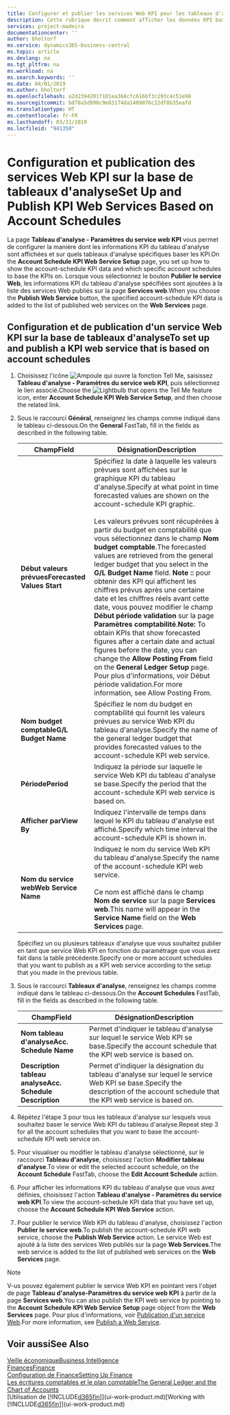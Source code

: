 ```yaml
---
title: Configurer et publier les services Web KPI pour les tableaux d'analyse | Microsoft Docs
description: Cette rubrique décrit comment afficher les données KPI basées sur des tableaux d'analyse spécifiques.
services: project-madeira
documentationcenter: ''
author: bholtorf
ms.service: dynamics365-business-central
ms.topic: article
ms.devlang: na
ms.tgt_pltfrm: na
ms.workload: na
ms.search.keywords: ''
ms.date: 04/01/2019
ms.author: bholtorf
ms.openlocfilehash: a2d2394201f101ea368cfc616bf3c293c4c51e98
ms.sourcegitcommit: bd78a5d990c9e83174da1409076c22df8b35eafd
ms.translationtype: HT
ms.contentlocale: fr-FR
ms.lasthandoff: 03/31/2019
ms.locfileid: "941350"
---
```

# <a name="set-up-and-publish-kpi-web-services-based-on-account-schedules"></a><span data-ttu-id="72de0-103">Configuration et publication des services Web KPI sur la base de tableaux d'analyse</span><span class="sxs-lookup"><span data-stu-id="72de0-103">Set Up and Publish KPI Web Services Based on Account Schedules</span></span>
<span data-ttu-id="72de0-104">La page **Tableau d'analyse - Paramètres du service web KPI** vous permet de configurer la manière dont les informations KPI du tableau d'analyse sont affichées et sur quels tableaux d'analyse spécifiques baser les KPI.</span><span class="sxs-lookup"><span data-stu-id="72de0-104">On the **Account Schedule KPI Web Service Setup** page, you set up how to show the account-schedule KPI data and which specific account schedules to base the KPIs on.</span></span> <span data-ttu-id="72de0-105">Lorsque vous sélectionnez le bouton **Publier le service Web**, les informations KPI du tableau d'analyse spécifiées sont ajoutées à la liste des services Web publiés sur la page **Services web**.</span><span class="sxs-lookup"><span data-stu-id="72de0-105">When you choose the **Publish Web Service** button, the specified account-schedule KPI data is added to the list of published web services on the **Web Services** page.</span></span>  

## <a name="to-set-up-and-publish-a-kpi-web-service-that-is-based-on-account-schedules"></a><span data-ttu-id="72de0-106">Configuration et de publication d'un service Web KPI sur la base de tableaux d'analyse</span><span class="sxs-lookup"><span data-stu-id="72de0-106">To set up and publish a KPI web service that is based on account schedules</span></span>  
1.  <span data-ttu-id="72de0-107">Choisissez l'icône ![Ampoule qui ouvre la fonction Tell Me](media/ui-search/search_small.png "Dites-moi ce que vous voulez faire"), saisissez **Tableau d'analyse - Paramètres du service web KPI**, puis sélectionnez le lien associé.</span><span class="sxs-lookup"><span data-stu-id="72de0-107">Choose the ![Lightbulb that opens the Tell Me feature](media/ui-search/search_small.png "Tell me what you want to do") icon, enter **Account Schedule KPI Web Service Setup**, and then choose the related link.</span></span>  
2.  <span data-ttu-id="72de0-108">Sous le raccourci **Général**, renseignez les champs comme indiqué dans le tableau ci-dessous.</span><span class="sxs-lookup"><span data-stu-id="72de0-108">On the **General** FastTab, fill in the fields as described in the following table.</span></span>  

    |<span data-ttu-id="72de0-109">Champ</span><span class="sxs-lookup"><span data-stu-id="72de0-109">Field</span></span>|<span data-ttu-id="72de0-110">Désignation</span><span class="sxs-lookup"><span data-stu-id="72de0-110">Description</span></span>|  
    |---------------------------------|---------------------------------------|  
    |<span data-ttu-id="72de0-111">**Début valeurs prévues**</span><span class="sxs-lookup"><span data-stu-id="72de0-111">**Forecasted Values Start**</span></span>|<span data-ttu-id="72de0-112">Spécifiez la date à laquelle les valeurs prévues sont affichées sur le graphique KPI du tableau d'analyse.</span><span class="sxs-lookup"><span data-stu-id="72de0-112">Specify at what point in time forecasted values are shown on the account-schedule KPI graphic.</span></span><br /><br /> <span data-ttu-id="72de0-113">Les valeurs prévues sont récupérées à partir du budget en comptabilité que vous sélectionnez dans le champ **Nom budget comptable**.</span><span class="sxs-lookup"><span data-stu-id="72de0-113">The forecasted values are retrieved from the general ledger budget that you select in the **G/L Budget Name** field.</span></span> <span data-ttu-id="72de0-114">**Note ::** pour obtenir des KPI qui affichent les chiffres prévus après une certaine date et les chiffres réels avant cette date, vous pouvez modifier le champ **Début période validation** sur la page **Paramètres comptabilité**.</span><span class="sxs-lookup"><span data-stu-id="72de0-114">**Note:**  To obtain KPIs that show forecasted figures after a certain date and actual figures before the date, you can change the **Allow Posting From** field on the **General Ledger Setup** page.</span></span> <span data-ttu-id="72de0-115">Pour plus d'informations, voir Début période validation.</span><span class="sxs-lookup"><span data-stu-id="72de0-115">For more information, see Allow Posting From.</span></span>|  
    |<span data-ttu-id="72de0-116">**Nom budget comptable**</span><span class="sxs-lookup"><span data-stu-id="72de0-116">**G/L Budget Name**</span></span>|<span data-ttu-id="72de0-117">Spécifiez le nom du budget en comptabilité qui fournit les valeurs prévues au service Web KPI du tableau d'analyse.</span><span class="sxs-lookup"><span data-stu-id="72de0-117">Specify the name of the general ledger budget that provides forecasted values to the account-schedule KPI web service.</span></span>|  
    |<span data-ttu-id="72de0-118">**Période**</span><span class="sxs-lookup"><span data-stu-id="72de0-118">**Period**</span></span>|<span data-ttu-id="72de0-119">Indiquez la période sur laquelle le service Web KPI du tableau d'analyse se base.</span><span class="sxs-lookup"><span data-stu-id="72de0-119">Specify the period that the account-schedule KPI web service is based on.</span></span>|  
    |<span data-ttu-id="72de0-120">**Afficher par**</span><span class="sxs-lookup"><span data-stu-id="72de0-120">**View By**</span></span>|<span data-ttu-id="72de0-121">Indiquez l'intervalle de temps dans lequel le KPI du tableau d'analyse est affiché.</span><span class="sxs-lookup"><span data-stu-id="72de0-121">Specify which time interval the account-schedule KPI is shown in.</span></span>|  
    |<span data-ttu-id="72de0-122">**Nom du service web**</span><span class="sxs-lookup"><span data-stu-id="72de0-122">**Web Service Name**</span></span>|<span data-ttu-id="72de0-123">Indiquez le nom du service Web KPI du tableau d'analyse.</span><span class="sxs-lookup"><span data-stu-id="72de0-123">Specify the name of the account-schedule KPI web service.</span></span><br /><br /> <span data-ttu-id="72de0-124">Ce nom est affiché dans le champ **Nom de service** sur la page **Services web**.</span><span class="sxs-lookup"><span data-stu-id="72de0-124">This name will appear in the **Service Name** field on the **Web Services** page.</span></span>|  

    <span data-ttu-id="72de0-125">Spécifiez un ou plusieurs tableaux d'analyse que vous souhaitez publier en tant que service Web KPI en fonction du paramétrage que vous avez fait dans la table précédente.</span><span class="sxs-lookup"><span data-stu-id="72de0-125">Specify one or more account schedules that you want to publish as a KPI web service according to the setup that you made in the previous table.</span></span>  

3.  <span data-ttu-id="72de0-126">Sous le raccourci **Tableaux d'analyse**, renseignez les champs comme indiqué dans le tableau ci-dessous.</span><span class="sxs-lookup"><span data-stu-id="72de0-126">On the **Account Schedules** FastTab, fill in the fields as described in the following table.</span></span>  

    |<span data-ttu-id="72de0-127">Champ</span><span class="sxs-lookup"><span data-stu-id="72de0-127">Field</span></span>|<span data-ttu-id="72de0-128">Désignation</span><span class="sxs-lookup"><span data-stu-id="72de0-128">Description</span></span>|  
    |---------------------------------|---------------------------------------|  
    |<span data-ttu-id="72de0-129">**Nom tableau d'analyse**</span><span class="sxs-lookup"><span data-stu-id="72de0-129">**Acc. Schedule Name**</span></span>|<span data-ttu-id="72de0-130">Permet d'indiquer le tableau d'analyse sur lequel le service Web KPI se base.</span><span class="sxs-lookup"><span data-stu-id="72de0-130">Specify the account schedule that the KPI web service is based on.</span></span>|  
    |<span data-ttu-id="72de0-131">**Description tableau analyse**</span><span class="sxs-lookup"><span data-stu-id="72de0-131">**Acc. Schedule Description**</span></span>|<span data-ttu-id="72de0-132">Permet d'indiquer la désignation du tableau d'analyse sur lequel le service Web KPI se base.</span><span class="sxs-lookup"><span data-stu-id="72de0-132">Specify the description of the account schedule that the KPI web service is based on.</span></span>|  

4.  <span data-ttu-id="72de0-133">Répétez l'étape 3 pour tous les tableaux d'analyse sur lesquels vous souhaitez baser le service Web KPI du tableau d'analyse.</span><span class="sxs-lookup"><span data-stu-id="72de0-133">Repeat step 3 for all the account schedules that you want to base the account-schedule KPI web service on.</span></span>  
5.  <span data-ttu-id="72de0-134">Pour visualiser ou modifier le tableau d'analyse sélectionné, sur le raccourci **Tableau d'analyse**, choisissez l'action **Modifier tableau d'analyse**.</span><span class="sxs-lookup"><span data-stu-id="72de0-134">To view or edit the selected account schedule, on the **Account Schedule** FastTab, choose the **Edit Account Schedule** action.</span></span>  
6.  <span data-ttu-id="72de0-135">Pour afficher les informations KPI du tableau d'analyse que vous avez définies, choisissez l'action **Tableau d'analyse - Paramètres du service web KPI**.</span><span class="sxs-lookup"><span data-stu-id="72de0-135">To view the account-schedule KPI data that you have set up, choose the **Account Schedule KPI Web Service** action.</span></span>  
7.  <span data-ttu-id="72de0-136">Pour publier le service Web KPI du tableau d'analyse, choisissez l'action **Publier le service web**.</span><span class="sxs-lookup"><span data-stu-id="72de0-136">To publish the account-schedule KPI web service, choose the **Publish Web Service** action.</span></span> <span data-ttu-id="72de0-137">Le service Web est ajouté à la liste des services Web publiés sur la page **Web Services**.</span><span class="sxs-lookup"><span data-stu-id="72de0-137">The web service is added to the list of published web services on the **Web Services** page.</span></span>  

> [!NOTE]  
>  <span data-ttu-id="72de0-138">V-us pouvez également publier le service Web KPI en pointant vers l'objet de page **Tableau d'analyse-Paramètres du service web KPI** à partir de la page **Services web**.</span><span class="sxs-lookup"><span data-stu-id="72de0-138">You can also publish the KPI web service by pointing to the **Account Schedule KPI Web Service Setup** page object from the **Web Services** page.</span></span> <span data-ttu-id="72de0-139">Pour plus d'informations, voir [Publication d'un service Web](across-how-publish-web-service.md).</span><span class="sxs-lookup"><span data-stu-id="72de0-139">For more information, see [Publish a Web Service](across-how-publish-web-service.md).</span></span>  

## <a name="see-also"></a><span data-ttu-id="72de0-140">Voir aussi</span><span class="sxs-lookup"><span data-stu-id="72de0-140">See Also</span></span>  
[<span data-ttu-id="72de0-141">Veille économique</span><span class="sxs-lookup"><span data-stu-id="72de0-141">Business Intelligence</span></span>](bi.md)  
[<span data-ttu-id="72de0-142">Finances</span><span class="sxs-lookup"><span data-stu-id="72de0-142">Finance</span></span>](finance.md)  
[<span data-ttu-id="72de0-143">Configuration de Finance</span><span class="sxs-lookup"><span data-stu-id="72de0-143">Setting Up Finance</span></span>](finance-setup-finance.md)  
[<span data-ttu-id="72de0-144">Les écritures comptables et le plan comptable</span><span class="sxs-lookup"><span data-stu-id="72de0-144">The General Ledger and the Chart of Accounts</span></span>](finance-general-ledger.md)  
<span data-ttu-id="72de0-145">[Utilisation de [!INCLUDE[d365fin](includes/d365fin_md.md)]](ui-work-product.md)</span><span class="sxs-lookup"><span data-stu-id="72de0-145">[Working with [!INCLUDE[d365fin](includes/d365fin_md.md)]](ui-work-product.md)</span></span>
